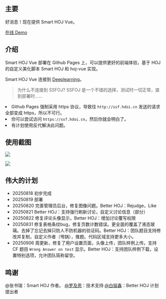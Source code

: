 ## 主要

好消息！现在提供 Smart HOJ Vue。

[在线 Demo](https://oj.lsnas.xyz/)

## 介绍

Smart HOJ Vue 部署在 Github Pages 上，可以提供更好的前端体验，基于 HOJ 的自定义美化脚本 Smart HOJ 和 hoj-vue 实现。

Smart HOJ Vue 连接到 [Deeplearning](https://deeplearning.org.cn)。

> 为什么不连接到 SSFOJ?
> SSFOJ 是一个不错的选择，测试时一切正常，直到部署时……
<li>Github Pages 强制采用 https 协议，导致往 <code>http://ssf.hdoi.cn</code> 发送的请求全部变成 https，所以不可行。</li>
<li>你可以尝试访问 <code>https://ssf.hdoi.cn</code>，然后你就会明白了。</li>
<li>有计划使用反代解决此问题。</li>

## 使用截图

![](https://cdn.luogu.com.cn/upload/image_hosting/d7zk6r9y.png)

![](https://cdn.luogu.com.cn/upload/image_hosting/eat4k8h7.png)

## 伟大的计划

- 20250818 初步完成
- 20250819 部署
- 20250820 完善管理员后台，修复图像问题。Better HOJ：Rejudge，Like
- 20250821 Better HOJ：支持强行刷新讨论，自定义讨论信息（部分）
- 20250822 修复评论头像显示，Better HOJ：增加讨论覆写权限
- 20250831 修复表格条纹bug，修复页数计数错误。更全面的覆盖了液态玻璃。去掉了忘记去掉只防人不防机器的验证码。Better HOJ：团队题目支持修改并复制，自定义作者（甩锅），推题。代码区域支持更多大小。
- 20250906 周更新，修复了用户设置页面，头像上传，团队样例上传。支持 CF 题目 `Wrong Answer on test` 显示。Better HOJ：支持团队样例下载，设置特别选项，允许团队简称留空。

## 鸣谢
@张书瑞：Smart HOJ 作者。
[@罗及恩](https://github.com/gene-2012)：技术支持
[@白镕鑫](https://github.com/BaiRX-max)：Better HOJ 计划提出者
